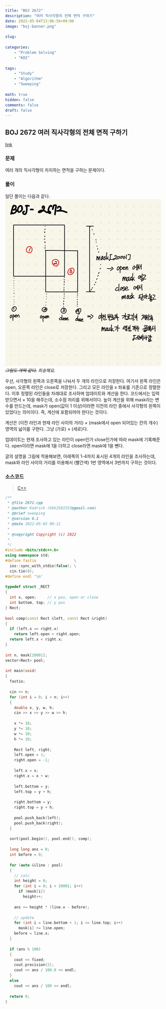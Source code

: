 ```yaml
---
title: "BOJ 2672"
description: "여러 직사각형의 전체 면적 구하기"
date: 2022-05-04T13:06:58+09:00
image: "boj-banner.png"

slug: 

categories:
    - "Problem Solving"
    - "KOI"

tags:
    - "Study"
    - "Algorithm"
    - "Sweeping"

math: true
hidden: false
comments: false
draft: false
---
```


## BOJ 2672 여러 직사각형의 전체 면적 구하기

[link](https://boj.kr/2672)

### 문제

여러 개의 직사각형이 차지하는 면적을 구하는 문제이다.

### 풀이

일단 풀이는 다음과 같다.  
![image](explain.jpg)*~~그림도 개떡 같다.~~ 죄송해요.*  

우선, 사각형의 왼쪽과 오른쪽을 나눠서 두 개의 라인으로 저장한다. 여기서 왼쪽 라인은 open, 오른쪽 라인은 close로 저장한다.
그리고 모든 라인을 $x$ 좌표를 기준으로 정렬한다. 이후 정렬된 라인들을 차례대로 조사하며 업데이트와 계산을 한다.
코드에서는 입력받으면서 $\times$ 10을 해주는데, 소수점 처리를 위해서이다. 높이 계산을 위해 mask라는 변수를 만드는데, mask가 open(값이 1 이상)이라면 이전의 라인 중에서 사각형의 왼쪽이 있었다는 의미이다. 즉, 계산에 포함되어야 한다는 것이다.

계산은 (이전 라인과 현재 라인 사이의 거리) $\times$ (mask에서 open 되어있는 칸의 개수) 영역의 넓이를 구한다. 그냥 (가로) $\times$ (세로)다.

업데이트는 현재 조사하고 있는 라인이 open인가 close인가에 따라 mask에 기록해준다. open이라면 mask에 1을 더하고 close라면 mask에 1을 뺀다.

글의 설명을 그림에 적용해보면, 아래쪽의 1-4까지 표시된 4개의 라인을 조사하는데, mask와 라인 사이의 거리를 이용해서 (빨간색) 1번 영역에서 3번까지 구하는 것이다.  

### 소스코드

> [C++](https://github.com/Kadrick/PS/blob/main/BOJ/2672.cpp)

```cpp
/**
 * @file 2672.cpp
 * @author Kadrick (kbk2581553@gmail.com)
 * @brief sweeping
 * @version 0.1
 * @date 2022-05-03 09:11
 *
 * @copyright Copyright (c) 2022
 *
 */
#include <bits/stdc++.h>
using namespace std;
#define fastio                 \
  ios::sync_with_stdio(false); \
  cin.tie(0);
#define endl '\n'

typedef struct _RECT
{
  int x, open;     // x pos, open or close
  int bottom, top; // y pos
} Rect;

bool comp(const Rect &left, const Rect &right)
{
  if (left.x == right.x)
    return left.open < right.open;
  return left.x < right.x;
}

int n, mask[20001];
vector<Rect> pool;

int main(void)
{
  fastio;

  cin >> n;
  for (int i = 0; i < n; i++)
  {
    double x, y, w, h;
    cin >> x >> y >> w >> h;

    x *= 10;
    y *= 10;
    w *= 10;
    h *= 10;

    Rect left, right;
    left.open = 1;
    right.open = -1;

    left.x = x;
    right.x = x + w;

    left.bottom = y;
    left.top = y + h;

    right.bottom = y;
    right.top = y + h;

    pool.push_back(left);
    pool.push_back(right);
  }

  sort(pool.begin(), pool.end(), comp);

  long long ans = 0;
  int before = 0;

  for (auto &&line : pool)
  {
    // calc
    int height = 0;
    for (int i = 0; i < 20001; i++)
      if (mask[i])
        height++;

    ans += height * (line.x - before);

    // update
    for (int i = line.bottom + 1; i <= line.top; i++)
      mask[i] += line.open;
    before = line.x;
  }

  if (ans % 100)
  {
    cout << fixed;
    cout.precision(2);
    cout << ans / 100.0 << endl;
  }
  else
    cout << ans / 100 << endl;

  return 0;
}
```
